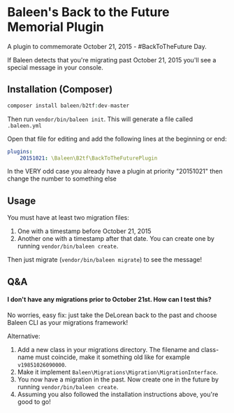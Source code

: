 # Baleen's Back to the Future Memorial Plugin
A plugin to commemorate October 21, 2015 - #BackToTheFuture Day.

If Baleen detects that you're migrating past October 21, 2015 you'll see a special message in your 
console.

## Installation (Composer)

```php
composer install baleen/b2tf:dev-master
```

Then run `vendor/bin/baleen init`. This will generate a file called `.baleen.yml`

Open that file for editing and add the following lines at the beginning or end:

```yaml
plugins:
    20151021: \Baleen\B2tf\BackToTheFuturePlugin
```

In the VERY odd case you already have a plugin at priority "20151021" then change the number to something else

## Usage

You must have at least two migration files:

1. One with a timestamp before October 21, 2015
2. Another one with a timestamp after that date. You can create one by running `vendor/bin/baleen create`.

Then just migrate (`vendor/bin/baleen migrate`) to see the message!
  
## Q&A

#### I don't have any migrations prior to October 21st. How can I test this?
No worries, easy fix: just take the DeLorean back to the past and choose Baleen CLI as your migrations framework! 

Alternative:  
 
1. Add a new class in your migrations directory. The filename and class-name must coincide, make it something old
like for example `v19851026090000`. 
2. Make it implement `Baleen\Migrations\Migration\MigrationInterface`.
3. You now have a migration in the past. Now create one in the future by running `vendor/bin/baleen create`.
4. Assuming you also followed the installation instructions above, you're good to go!
